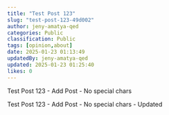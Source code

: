 ```yaml
---
title: "Test Post 123"
slug: "test-post-123-49d002"
author: jeny-amatya-qed
categories: Public
classification: Public
tags: [opinion,about]
date: 2025-01-23 01:13:49 
updatedBy: jeny-amatya-qed
updated: 2025-01-23 01:25:40 
likes: 0
---
```


Test Post 123 - Add Post - No special chars

Test Post 123 - Add Post - No special chars - Updated